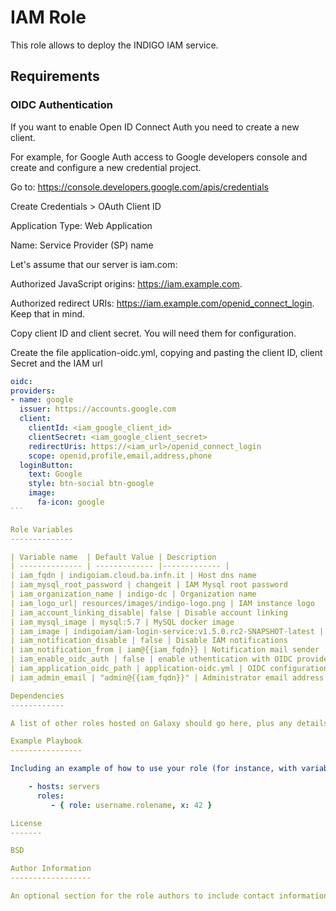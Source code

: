 IAM Role
=========

This role allows to deploy the INDIGO IAM service.

Requirements
------------

### OIDC Authentication
If you want to enable Open ID Connect Auth you need to create a new client.

For example, for Google Auth access to Google developers console and create and configure a new credential project.

Go to: https://console.developers.google.com/apis/credentials

Create Credentials > OAuth Client ID

Application Type: Web Application

Name: Service Provider (SP) name

Let's assume that our server is iam.com:

Authorized JavaScript origins: https://iam.example.com.

Authorized redirect URIs: https://iam.example.com/openid_connect_login. Keep that in mind.

Copy client ID and client secret. You will need them for configuration.

Create the file application-oidc.yml, copying and pasting the client ID, client Secret and the IAM url

````yaml
oidc:
providers:
- name: google
  issuer: https://accounts.google.com
  client:
    clientId: <iam_google_client_id>
    clientSecret: <iam_google_client_secret>
    redirectUris: https://<iam_url>/openid_connect_login
    scope: openid,profile,email,address,phone
  loginButton:
    text: Google
    style: btn-social btn-google
    image:
      fa-icon: google
```

Role Variables
--------------

| Variable name  | Default Value | Description
| -------------- | ------------- |------------- |
| iam_fqdn | indigoiam.cloud.ba.infn.it | Host dns name
| iam_mysql_root_password | changeit | IAM Mysql root password
| iam_organization_name | indigo-dc | Organization name
| iam_logo_url| resources/images/indigo-logo.png | IAM instance logo
| iam_account_linking_disable| false | Disable account linking
| iam_mysql_image | mysql:5.7 | MySQL docker image
| iam_image | indigoiam/iam-login-service:v1.5.0.rc2-SNAPSHOT-latest | IAM Docker image
| iam_notification_disable | false | Disable IAM notifications
| iam_notification_from | iam@{{iam_fqdn}} | Notification mail sender
| iam_enable_oidc_auth | false | enable uthentication with OIDC provider
| iam_application_oidc_path | application-oidc.yml | OIDC configuration file
| iam_admin_email | "admin@{{iam_fqdn}}" | Administrator email address

Dependencies
------------

A list of other roles hosted on Galaxy should go here, plus any details in regards to parameters that may need to be set for other roles, or variables that are used from other roles.

Example Playbook
----------------

Including an example of how to use your role (for instance, with variables passed in as parameters) is always nice for users too:

    - hosts: servers
      roles:
         - { role: username.rolename, x: 42 }

License
-------

BSD

Author Information
------------------

An optional section for the role authors to include contact information, or a website (HTML is not allowed).
